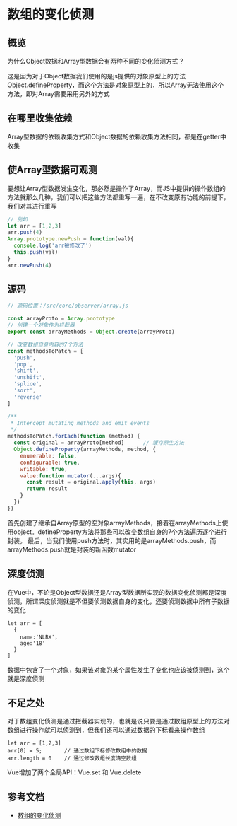 # 数组的变化侦测
## 概览
为什么Object数据和Array型数据会有两种不同的变化侦测方式？

这是因为对于Object数据我们使用的是js提供的对象原型上的方法Object.defineProperty，而这个方法是对象原型上的，所以Array无法使用这个方法，即对Array需要采用另外的方式

## 在哪里收集依赖
Array型数据的依赖收集方式和Object数据的依赖收集方法相同，都是在getter中收集

## 使Array型数据可观测
要想让Array型数据发生变化，那必然是操作了Array，而JS中提供的操作数组的方法就那么几种，我们可以把这些方法都重写一遍，在不改变原有功能的前提下，我们对其进行重写

```js
// 例如
let arr = [1,2,3]
arr.push(4)
Array.prototype.newPush = function(val){
  console.log('arr被修改了')
  this.push(val)
}
arr.newPush(4)
```

## 源码
```js
// 源码位置：/src/core/observer/array.js

const arrayProto = Array.prototype
// 创建一个对象作为拦截器
export const arrayMethods = Object.create(arrayProto)

// 改变数组自身内容的7个方法
const methodsToPatch = [
  'push',
  'pop',
  'shift',
  'unshift',
  'splice',
  'sort',
  'reverse'
]

/**
 * Intercept mutating methods and emit events
 */
methodsToPatch.forEach(function (method) {
  const original = arrayProto[method]      // 缓存原生方法
  Object.defineProperty(arrayMethods, method, {
    enumerable: false,
    configurable: true,
    writable: true,
    value:function mutator(...args){
      const result = original.apply(this, args)
      return result
    }
  })
})
```
首先创建了继承自Array原型的空对象arrayMethods，接着在arrayMethods上使用object。defineProperty方法将那些可以改变数组自身的7个方法遍历逐个进行封装。
最后，当我们使用push方法时，其实用的是arrayMethods.push，而arrayMethods.push就是封装的新函数mutator

## 深度侦测
在Vue中，不论是Object型数据还是Array型数据所实现的数据变化侦测都是深度侦测，所谓深度侦测就是不但要侦测数据自身的变化，还要侦测数据中所有子数据的变化

```
let arr = [
  {
    name:'NLRX'，
    age:'18'
  }
]
```
数据中包含了一个对象，如果该对象的某个属性发生了变化也应该被侦测到，这个就是深度侦测

## 不足之处
对于数组变化侦测是通过拦截器实现的，也就是说只要是通过数组原型上的方法对数组进行操作就可以侦测到，但我们还可以通过数据的下标看来操作数组
```
let arr = [1,2,3]
arr[0] = 5;       // 通过数组下标修改数组中的数据
arr.length = 0    // 通过修改数组长度清空数组
```
Vue增加了两个全局API：Vue.set 和 Vue.delete

## 参考文档
* [数组的变化侦测](https://vue-js.com/learn-vue/reactive/array.html#_1-%E5%89%8D%E8%A8%80)
